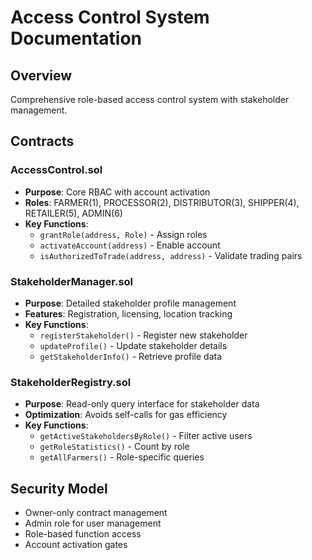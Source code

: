 # Access Control System Documentation

## Overview
Comprehensive role-based access control system with stakeholder management.

## Contracts

### AccessControl.sol
- **Purpose**: Core RBAC with account activation
- **Roles**: FARMER(1), PROCESSOR(2), DISTRIBUTOR(3), SHIPPER(4), RETAILER(5), ADMIN(6)
- **Key Functions**:
  - `grantRole(address, Role)` - Assign roles
  - `activateAccount(address)` - Enable account
  - `isAuthorizedToTrade(address, address)` - Validate trading pairs

### StakeholderManager.sol
- **Purpose**: Detailed stakeholder profile management
- **Features**: Registration, licensing, location tracking
- **Key Functions**:
  - `registerStakeholder()` - Register new stakeholder
  - `updateProfile()` - Update stakeholder details
  - `getStakeholderInfo()` - Retrieve profile data

### StakeholderRegistry.sol
- **Purpose**: Read-only query interface for stakeholder data
- **Optimization**: Avoids self-calls for gas efficiency
- **Key Functions**:
  - `getActiveStakeholdersByRole()` - Filter active users
  - `getRoleStatistics()` - Count by role
  - `getAllFarmers()` - Role-specific queries

## Security Model
- Owner-only contract management
- Admin role for user management
- Role-based function access
- Account activation gates